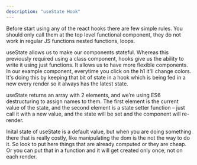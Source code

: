 ```yaml
---
description: "useState Hook"
---
```


Before start using any of the react hooks there are few simple rules. You should only call them at the top level functional component, they do not work in regular JS functions
nested functions, loops.

useState allows us to make our components stateful. Whereas this previously required using a class component, hooks give us the ability to write it using just functions. It allows us to have more flexible components. In our example component, everytime you click on the h1 it'll change colors. It's doing this by keeping that bit of state in a hook which is being fed in a new every render so it always has the latest state.

useState returns an array with 2 elements, and we’re using ES6 destructuring to assign names to them. The first element is the current value of the state, and the second element is a state setter function – just call it with a new value, and the state will be set and the component will re-render.

Inital state of useState is a default value, but when you are doing something there that is really costly, like manipulating the dom is the not the way to do it. So look to put here things that are already computed or they are cheap. Or you can put that in a function and it will get created only once, not on each render.
